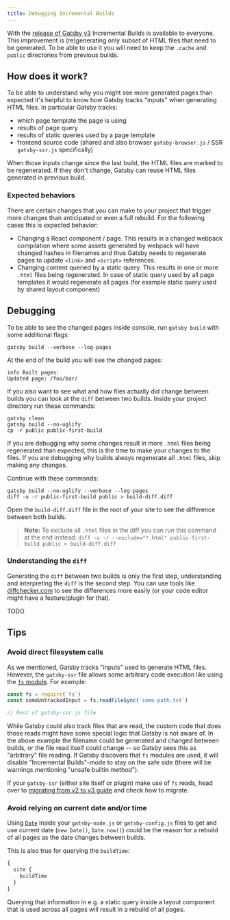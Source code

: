 ```yaml
---
title: Debugging Incremental Builds
---
```


With the [release of Gatsby v3](/docs/reference/release-notes/v3.0#incremental-builds-in-oss) Incremental Builds is available to everyone. This improvement is (re)generating only subset of HTML files that need to be generated. To be able to use it you will need to keep the `.cache` and `public` directories from previous builds.

## How does it work?

To be able to understand why you might see more generated pages than expected it's helpful to know how Gatsby tracks "inputs" when generating HTML files. In particular Gatsby tracks:

- which page template the page is using
- results of page query
- results of static queries used by a page template
- frontend source code (shared and also browser `gatsby-browser.js` / SSR `gatsby-ssr.js` specifically)

When those inputs change since the last build, the HTML files are marked to be regenerated. If they don't change, Gatsby can reuse HTML files generated in previous build.

### Expected behaviors

There are certain changes that you can make to your project that trigger more changes than anticipated or even a full rebuild. For the following cases this is expected behavior:

- Changing a React component / page. This results in a changed webpack compilation where some assets generated by webpack will have changed hashes in filenames and thus Gatsby needs to regenerate pages to update `<link>` and `<script>` references.
- Changing content queried by a static query. This results in one or more `.html` files being regenerated. In case of static query used by all page templates it would regenerate all pages (for example static query used by shared layout component)

## Debugging

To be able to see the changed pages inside console, run `gatsby build` with some additional flags:

```shell
gatsby build --verbose --log-pages
```

At the end of the build you will see the changed pages:

```shell
info Built pages:
Updated page: /foo/bar/
```

If you also want to see what and how files actually did change between builds you can look at the `diff` between two builds. Inside your project directory run these commands:

```shell
gatsby clean
gatsby build --no-uglify
cp -r public public-first-build
```

If you are debugging why some changes result in more `.html` files being regenerated than expected, this is the time to make your changes to the files. If you are debugging why builds always regenerate all `.html` files, skip making any changes.

Continue with these commands:

```shell
gatsby build --no-uglify --verbose --log-pages
diff -u -r public-first-build public > build-diff.diff
```

Open the `build-diff.diff` file in the root of your site to see the difference between both builds.

> **Note:** To exclude all `.html` files in the diff you can run this command at the end instead: `diff -u -r --exclude="*.html" public-first-build public > build-diff.diff`

### Understanding the `diff`

Generating the `diff` between two builds is only the first step, understanding and interpreting the `diff` is the second step. You can use tools like [diffchecker.com](https://www.diffchecker.com/) to see the differences more easily (or your code editor might have a feature/plugin for that).

TODO

## Tips

### Avoid direct filesystem calls

As we mentioned, Gatsby tracks "inputs" used to generate HTML files. However, the `gatsby-ssr` file allows some arbitrary code execution like using the [`fs` module](https://nodejs.org/api/fs.html). For example:

```js:title=gatsby-ssr.js
const fs = require(`fs`)
const someUntrackedInput = fs.readFileSync(`some-path.txt`)

// Rest of gatsby-ssr.js file
```

While Gatsby could also track files that are read, the custom code that does those reads might have some special logic that Gatsby is not aware of. In the above example the filename could be generated and changed between builds, or the file read itself could change -- so Gatsby sees this as "arbitrary" file reading. If Gatsby discovers that `fs` modules are used, it will disable "Incremental Builds"-mode to stay on the safe side (there will be warnings mentioning "unsafe builtin method").

If your `gatsby-ssr` (either site itself or plugin) make use of `fs` reads, head over to [migrating from v2 to v3 guide](/docs/reference/release-notes/migrating-from-v2-to-v3/#using-fs-in-ssr) and check how to migrate.

### Avoid relying on current date and/or time

Using [`Date`](https://developer.mozilla.org/en-US/docs/Web/JavaScript/Reference/Global_Objects/Date) inside your `gatsby-node.js` or `gatsby-config.js` files to get and use current date (`new Date()`, `Date.now()`) could be the reason for a rebuild of all pages as the date changes between builds.

This is also true for querying the `buildTime`:

```graphql
{
  site {
    buildTime
  }
}
```

Querying that information in e.g. a static query inside a layout component that is used across all pages will result in a rebuild of all pages.
